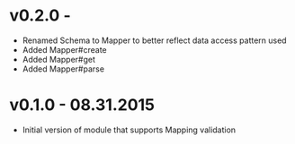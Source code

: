 # v0.2.0 -

* Renamed Schema to Mapper to better reflect data access pattern used
* Added Mapper#create
* Added Mapper#get
* Added Mapper#parse

# v0.1.0 - 08.31.2015

* Initial version of module that supports Mapping validation
